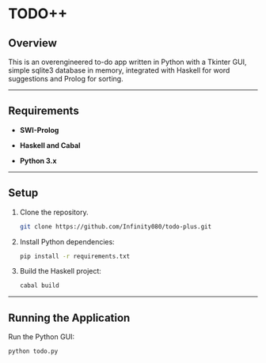# TODO++

## Overview

This is an overengineered to-do app written in Python with a Tkinter GUI, simple sqlite3 database in memory, integrated with Haskell for word suggestions and Prolog for sorting.

---

## Requirements

- **SWI-Prolog**

- **Haskell and Cabal**

- **Python 3.x**

---

## Setup

1. Clone the repository.

   ```bash
   git clone https://github.com/Infinity080/todo-plus.git
   ```

2. Install Python dependencies:

   ```bash
   pip install -r requirements.txt
   ```

3. Build the Haskell project:

   ```bash
   cabal build
   ```

---

## Running the Application

Run the Python GUI:

```bash
python todo.py
```
